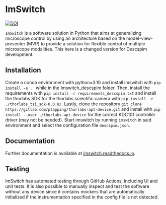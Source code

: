 # ImSwitch

[![DOI](https://joss.theoj.org/papers/10.21105/joss.03394/status.svg)](https://doi.org/10.21105/joss.03394)

``ImSwitch`` is a software solution in Python that aims at generalizing microscope control by using an architecture based on the model-view-presenter (MVP) to provide a solution for flexible control of multiple microscope modalities. This here is a changed version for Descspim development.

## Installation

Create a conda environment with python=3.10 and install imswitch with ``pip install -e . `` while in the Imswitch_descspim folder. Then, install the requirements with `pip install -r requirements_descspim.txt` and install the thorlabs SDK for the thorlabs scientific camera with ``pip install -e ./thorlabs_tsi_sdk-0.0.8/``. Lastly, clone the repository ``git clone https://gitlab.com/ptapping/thorlabs-apt-device.git`` and install with ``pip install --user ./thorlabs-apt-device`` for the correct KDC101 controller driver (may not be needed). Start imswitch by running ``imswitch`` in said environment and select the configuration file ``descspim.json``.

## Documentation

Further documentation is available at [imswitch.readthedocs.io](https://imswitch.readthedocs.io).

## Testing

ImSwitch has automated testing through GitHub Actions, including UI and unit tests. It is also possible to manually inspect and test the software without any device since it contains mockers that are automatically initialized if the instrumentation specified in the config file is not detected.

